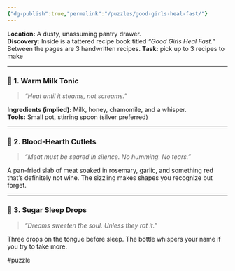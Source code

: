 ```yaml
---
{"dg-publish":true,"permalink":"/puzzles/good-girls-heal-fast/"}
---
```


**Location:** A dusty, unassuming pantry drawer.  
**Discovery:** Inside is a tattered recipe book titled _“Good Girls Heal Fast.”_ Between the pages are 3 handwritten recipes.
**Task:** pick up to 3 recipes to make

---
 
### 🍶 1. **Warm Milk Tonic**

> _“Heat until it steams, not screams.”_

**Ingredients (implied):** Milk, honey, chamomile, and a whisper.  
**Tools:** Small pot, stirring spoon (silver preferred)


---

### 🥩 2. **Blood-Hearth Cutlets**

> _“Meat must be seared in silence. No humming. No tears.”_

A pan-fried slab of meat soaked in rosemary, garlic, and something red that’s definitely not wine. The sizzling makes shapes you recognize but forget.

---

### 🍬 3. **Sugar Sleep Drops**

> _“Dreams sweeten the soul. Unless they rot it.”_

Three drops on the tongue before sleep. The bottle whispers your name if you try to take more.





#puzzle